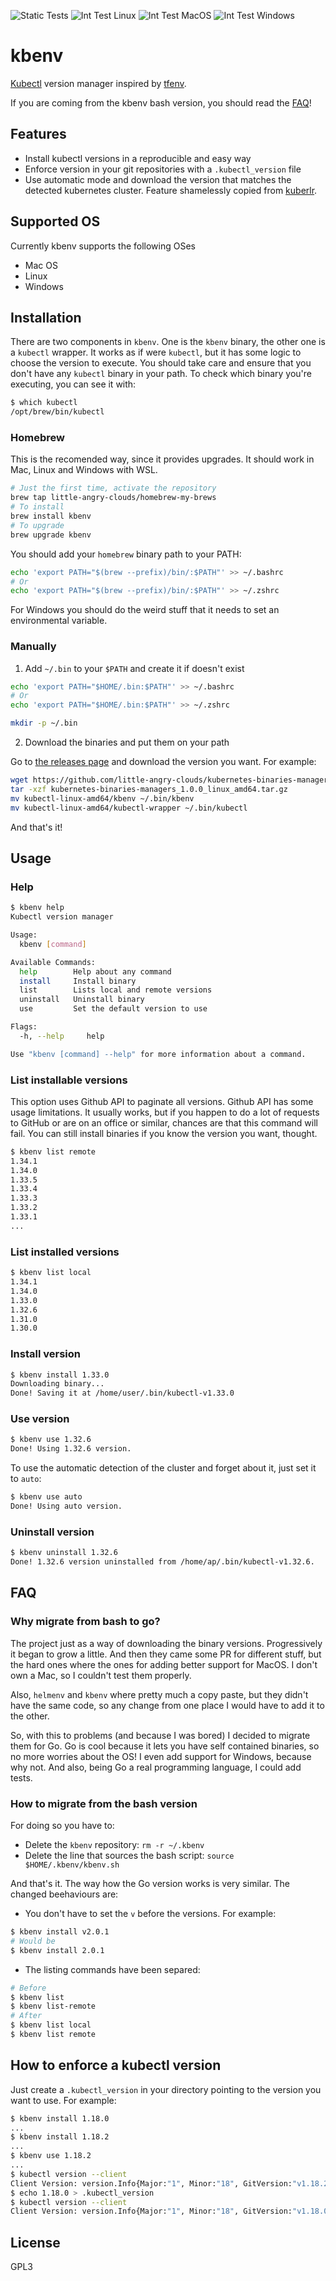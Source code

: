 ![Static Tests](https://github.com/little-angry-clouds/kubernetes-binaries-managers/workflows/Generic%20tests/badge.svg) ![Int Test Linux](https://github.com/little-angry-clouds/kubernetes-binaries-managers/workflows/Int%20Test%20Linux/badge.svg) ![Int Test MacOS](https://github.com/little-angry-clouds/kubernetes-binaries-managers/workflows/Int%20Test%20MacOS/badge.svg) ![Int Test Windows](https://github.com/little-angry-clouds/kubernetes-binaries-managers/workflows/Int%20Test%20Windows/badge.svg)

# kbenv

[Kubectl](https://kubernetes.io/docs/tasks/tools/install-kubectl/) version
manager inspired by [tfenv](https://github.com/tfutils/tfenv/).

If you are coming from the kbenv bash version, you should read the [FAQ](#how-to-migrate-from-the-bash-version)!

## Features

- Install kubectl versions in a reproducible and easy way
- Enforce version in your git repositories with a `.kubectl_version` file
- Use automatic mode and download the version that matches the detected
  kubernetes cluster. Feature shamelessly copied from
  [kuberlr](https://github.com/flavio/kuberlr).

## Supported OS

Currently kbenv supports the following OSes

- Mac OS
- Linux
- Windows

## Installation

There are two components in `kbenv`. One is the `kbenv` binary, the other one
is a `kubectl` wrapper. It works as if were `kubectl`, but it has some logic to choose
the version to execute. You should take care and ensure that you don't have any
`kubectl` binary in your path. To check which binary you're executing, you can see
it with:

```bash
$ which kubectl
/opt/brew/bin/kubectl
```

### Homebrew

This is the recomended way, since it provides upgrades. It should work in Mac,
Linux and Windows with WSL.

```bash
# Just the first time, activate the repository
brew tap little-angry-clouds/homebrew-my-brews
# To install
brew install kbenv
# To upgrade
brew upgrade kbenv
```

You should add your `homebrew` binary path to your PATH:

```bash
echo 'export PATH="$(brew --prefix)/bin/:$PATH"' >> ~/.bashrc
# Or
echo 'export PATH="$(brew --prefix)/bin/:$PATH"' >> ~/.zshrc
```

For Windows you should do the weird stuff that it needs to set an environmental variable.

### Manually

1. Add `~/.bin` to your `$PATH` and create it if doesn't exist

```bash
echo 'export PATH="$HOME/.bin:$PATH"' >> ~/.bashrc
# Or
echo 'export PATH="$HOME/.bin:$PATH"' >> ~/.zshrc

mkdir -p ~/.bin
```

2. Download the binaries and put them on your path

Go to [the releases
page](https://github.com/little-angry-clouds/kubernetes-binaries-managers/releases)
and download the version you want. For example:

```bash
wget https://github.com/little-angry-clouds/kubernetes-binaries-managers/releases/download/v1.0.0/kubernetes-binaries-managers_1.0.0_linux_amd64.tar.gz
tar -xzf kubernetes-binaries-managers_1.0.0_linux_amd64.tar.gz
mv kubectl-linux-amd64/kbenv ~/.bin/kbenv
mv kubectl-linux-amd64/kubectl-wrapper ~/.bin/kubectl
```

And that's it!

## Usage

### Help

```bash
$ kbenv help
Kubectl version manager

Usage:
  kbenv [command]

Available Commands:
  help        Help about any command
  install     Install binary
  list        Lists local and remote versions
  uninstall   Uninstall binary
  use         Set the default version to use

Flags:
  -h, --help     help

Use "kbenv [command] --help" for more information about a command.
```

### List installable versions

This option uses Github API to paginate all versions. Github API has some usage
limitations. It usually works, but if you happen to do a lot of requests to
GitHub or are on an office or similar, chances are that this command will fail.
You can still install binaries if you know the version you want, thought.

```bash
$ kbenv list remote
1.34.1
1.34.0
1.33.5
1.33.4
1.33.3
1.33.2
1.33.1
...
```

### List installed versions

```bash
$ kbenv list local
1.34.1
1.34.0
1.33.0
1.32.6
1.31.0
1.30.0
```

### Install version

```bash
$ kbenv install 1.33.0
Downloading binary...
Done! Saving it at /home/user/.bin/kubectl-v1.33.0
```

### Use version

```bash
$ kbenv use 1.32.6
Done! Using 1.32.6 version.
```

To use the automatic detection of the cluster and forget about it, just set it
to `auto`:

```bash
$ kbenv use auto
Done! Using auto version.
```

### Uninstall version

```bash
$ kbenv uninstall 1.32.6
Done! 1.32.6 version uninstalled from /home/ap/.bin/kubectl-v1.32.6.
```

## FAQ

### Why migrate from bash to go?

The project just as a way of downloading the binary versions. Progressively it
began to grow a little. And then they came some PR for different stuff, but the
hard ones where the ones for adding better support for MacOS. I don't own a Mac,
so I couldn't test them properly.

Also, `helmenv` and `kbenv` where pretty much a copy paste, but they didn't have
the same code, so any change from one place I would have to add it to the other.

So, with this to problems (and because I was bored) I decided to migrate them
for Go. Go is cool because it lets you have self contained binaries, so no more
worries about the OS! I even add support for Windows, because why not. And also,
being Go a real programming language, I could add tests.

### How to migrate from the bash version

For doing so you have to:

- Delete the `kbenv` repository: `rm -r ~/.kbenv`
- Delete the line that sources the bash script: `source $HOME/.kbenv/kbenv.sh`

And that's it. The way how the Go version works is very similar. The changed
beehaviours are:

- You don't have to set the `v` before the versions. For example:

```bash
$ kbenv install v2.0.1
# Would be
$ kbenv install 2.0.1
```

- The listing commands have been separed:

```bash
# Before
$ kbenv list
$ kbenv list-remote
# After
$ kbenv list local
$ kbenv list remote
```

## How to enforce a kubectl version

Just create a `.kubectl_version` in your directory pointing to the version you want
to use. For example:

```bash
$ kbenv install 1.18.0
...
$ kbenv install 1.18.2
...
$ kbenv use 1.18.2
...
$ kubectl version --client
Client Version: version.Info{Major:"1", Minor:"18", GitVersion:"v1.18.2", GitCommit:"52c56ce7a8272c798dbc29846288d7cd9fbae032", GitTreeState:"clean", BuildDate:"2020-04-16T11:56:40Z", GoVersion:"go1.13.9", Compiler:"gc", Platform:"linux/amd64"}
$ echo 1.18.0 > .kubectl_version
$ kubectl version --client
Client Version: version.Info{Major:"1", Minor:"18", GitVersion:"v1.18.0", GitCommit:"9e991415386e4cf155a24b1da15becaa390438d8", GitTreeState:"clean", BuildDate:"2020-03-25T14:58:59Z", GoVersion:"go1.13.8", Compiler:"gc", Platform:"linux/amd64"}
```

## License

GPL3
